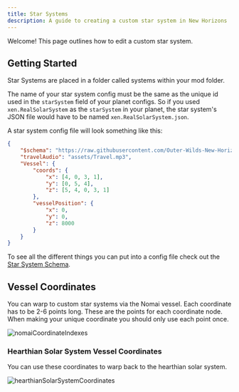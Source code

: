 ```yaml
---
title: Star Systems
description: A guide to creating a custom star system in New Horizons
---
```


Welcome! This page outlines how to edit a custom star system.

## Getting Started

Star Systems are placed in a folder called systems within your mod folder.

The name of your star system config must be the same as the unique id used in the `starSystem` field of your planet configs. So if you used `xen.RealSolarSystem` as the `starSystem` in your planet, the star system's JSON file would have to be named `xen.RealSolarSystem.json`.

A star system config file will look something like this:

```json title="my_star_system.json"
{
    "$schema": "https://raw.githubusercontent.com/Outer-Wilds-New-Horizons/new-horizons/main/NewHorizons/Schemas/star_system_schema.json",
    "travelAudio": "assets/Travel.mp3",
    "Vessel": {
        "coords": {
            "x": [4, 0, 3, 1],
            "y": [0, 5, 4],
            "z": [5, 4, 0, 3, 1]
        },
        "vesselPosition": {
            "x": 0,
            "y": 0,
            "z": 8000
        }
    }
}
```

To see all the different things you can put into a config file check out the [Star System Schema](/schemas/star-system-schema).

## Vessel Coordinates

You can warp to custom star systems via the Nomai vessel. Each coordinate has to be 2-6 points long.
These are the points for each coordinate node. When making your unique coordinate you should only use each point once.

![nomaiCoordinateIndexes](@/assets/docs-images/star_systems/nomai_coordinate_indexes.webp)

### Hearthian Solar System Vessel Coordinates

You can use these coordinates to warp back to the hearthian solar system.

![hearthianSolarSystemCoordinates](@/assets/docs-images/star_systems/hearthian_solar_system_coordinates.webp)
